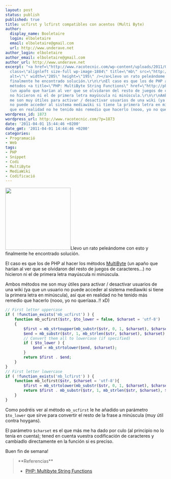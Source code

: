 ```yaml
---
layout: post
status: publish
published: true
title: ucfirst y lcfirst compatibles con acentos (Multi Byte)
author:
  display_name: Booletaire
  login: elboletaire
  email: elboletaire@gmail.com
  url: http://www.underave.net
author_login: elboletaire
author_email: elboletaire@gmail.com
author_url: http://www.underave.net
excerpt: "<a href=\"http://www.racotecnic.com/wp-content/uploads/2011/04/mb1.png\"><img
  class=\"alignleft size-full wp-image-1884\" title=\"mb\" src=\"http://www.racotecnic.com/wp-content/uploads/2011/04/mb1.png\"
  alt=\"\" width=\"205\" height=\"195\" /></a>Llevo un rato peleándome con esto y
  finalmente he encontrado solución.\r\n\r\nEl caso es que los de PHP al hacer los
  métodos <a title=\"PHP: MultiByte String Functions\" href=\"http://php.net/manual/en/ref.mbstring.php\">MultiByte</a>
  (un apaño que harían al ver que se olvidaron del resto de juegos de caracteres...)
  no hicieron ni el de primera letra mayúscula ni minúscula.\r\n\r\nAmbos métodos
  me son muy útiles para activar / desactivar usuarios de una wiki (ya que un usuario
  no puede acceder al sistema mediawiki si tiene la primera letra en minúscula), así
  que en realidad no he tenido más remedio que hacerlo (nooo, yo no queríaaa..!! xD)"
wordpress_id: 1873
wordpress_url: http://www.racotecnic.com/?p=1873
date: '2011-04-01 15:44:46 +0200'
date_gmt: '2011-04-01 14:44:46 +0200'
categories:
- Programació
- Web
tags:
- PHP
- Snippet
- Codi
- MultiByte
- MediaWiki
- Codificació
---
```


<a href="http://www.racotecnic.com/wp-content/uploads/2011/04/mb1.png"><img class="alignleft size-full wp-image-1884" title="mb" src="http://www.racotecnic.com/wp-content/uploads/2011/04/mb1.png" alt="" width="205" height="195" /></a>Llevo un rato peleándome con esto y finalmente he encontrado solución.

El caso es que los de PHP al hacer los métodos <a title="PHP: MultiByte String Functions" href="http://php.net/manual/en/ref.mbstring.php">MultiByte</a> (un apaño que harían al ver que se olvidaron del resto de juegos de caracteres...) no hicieron ni el de primera letra mayúscula ni minúscula.

Ambos métodos me son muy útiles para activar / desactivar usuarios de una wiki (ya que un usuario no puede acceder al sistema mediawiki si tiene la primera letra en minúscula), así que en realidad no he tenido más remedio que hacerlo (nooo, yo no queríaaa..!! xD)<a id="more"></a><a id="more-1873"></a>

~~~php
// First letter uppercase
if ( !function_exists('mb_ucfirst') ) {
	function mb_ucfirst($str, $to_lower = false, $charset = 'utf-8')
	{
		$first = mb_strtoupper(mb_substr($str, 0, 1, $charset), $charset);
		$end = mb_substr($str, 1, mb_strlen($str, $charset), $charset);
		// Convert them all to lowercase (if specified)
		if ( $to_lower ) {
			$end = mb_strtolower($end, $charset);
		}
		return $first . $end;
	}
}
// First letter lowercase
if ( !function_exists('mb_lcfirst') ) {
	function mb_lcfirst($str, $charset = 'utf-8'){
		$first = mb_strtolower(mb_substr($str, 0, 1, $charset), $charset);
		return $first . mb_substr($str, 1, mb_strlen($str, $charset), $charset);
	}
}
~~~

Como podréis ver al método `mb_ucfirst` le he añadido un parámetro `$to_lower` que sirve para convertir el resto de la frase a minúscula (muy útil contra hoygans).

El parámetro `$charset` es el que más me ha dado por culo (al principio no lo tenía en cuenta); tened en cuenta vuestra codificación de caracteres y cambiadlo directamente en la función si es preciso.

Buen fin de semana!
<blockquote>
**Referencias**

<ul>
<li><a title="php.net" href="http://php.net/manual/en/ref.mbstring.php">PHP: Multibyte String Functions</a></li>

<a title="php.net" href="http://php.net/manual/en/ref.mbstring.php"> </a></ul>

<a title="php.net" href="http://php.net/manual/en/ref.mbstring.php"> </a></blockquote>

